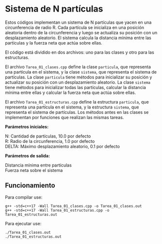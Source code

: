 # Sistema de N partículas

Estos códigos implementan un sistema de N partículas que yacen en una circunferencia de radio R. Cada partícula se inicializa en una posición aleatoria dentro de la circunferencia y luego se actualiza su posición con un desplazamiento aleatorio. El sistema calcula la distancia mínima entre las partículas y la fuerza neta que actúa sobre ellas.

El código está dividido en dos archivos: uno para las clases y otro para las estructuras. 

El archivo `Tarea_01_clases.cpp` define la clase `particula`, que representa una partícula en el sistema, y la clase `sistema`, que representa el sistema de partículas. La clase `particula` tiene métodos para inicializar su posición y actualizar su posición con un desplazamiento aleatorio. La clase `sistema` tiene métodos para inicializar todas las partículas, calcular la distancia mínima entre ellas y calcular la fuerza neta que actúa sobre ellas.

El archivo `Tarea_01_estructuras.cpp` define la estructura `particula`, que representa una partícula en el sistema, y la estructura `sistema`, que representa el sistema de partículas. Los métodos antes en las clases se implementan por funciones que realizan las mismas tareas. 

**Parámetros iniciales:**

N: Cantidad de partículas, 10.0 por defecto \
R: Radio de la circunferencia, 1.0 por defecto\
DELTA: Máximo desplazamiento aleatorio, 0.1 por defecto

**Parámetros de salida:**

Distancia mínima entre partículas\
Fuerza neta sobre el sistema

## Funcionamiento

Para compilar use:

    g++ -std=c++17 -Wall Tarea_01_clases.cpp -o Tarea_01_clases.out
    g++ -std=c++17 -Wall Tarea_01_estructuras.cpp -o Tarea_01_estructuras.out

Para ejecutar use:

    ./Tarea_01_clases.out 
    ./Tarea_01_estructuras.out 


